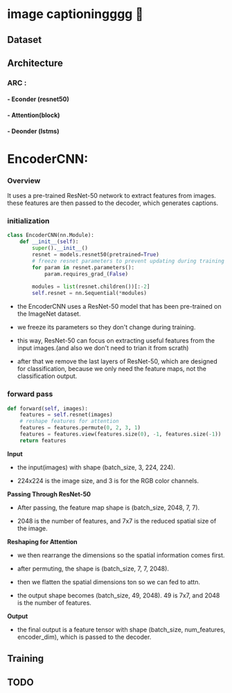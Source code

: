 # image captioningggg 🐳

## Dataset 

## Architecture

### ARC : 

#### - Econder (resnet50)

#### - Attention(block)

#### - Deonder (lstms)

# EncoderCNN: 

### Overview

It uses a pre-trained ResNet-50 network to extract features from images. these features are then passed to the decoder, which generates captions.

### initialization

```python
class EncoderCNN(nn.Module):
    def __init__(self):
        super().__init__()
        resnet = models.resnet50(pretrained=True)
        # freeze resnet parameters to prevent updating during training
        for param in resnet.parameters():
            param.requires_grad_(False)
        
        modules = list(resnet.children())[:-2]
        self.resnet = nn.Sequential(*modules)
```

- the EncoderCNN uses a ResNet-50 model that has been pre-trained on the ImageNet dataset.

- we freeze its parameters so they don't change during training. 

- this way, ResNet-50 can focus on extracting useful features from the input images.(and also we don't need to trian it from scrath)

- after that we remove the last layers of ResNet-50, which are designed for classification, because we only need the feature maps, not the classification output.

### forward pass 

```python 
def forward(self, images):
    features = self.resnet(images)                                   
    # reshape features for attention
    features = features.permute(0, 2, 3, 1)                          
    features = features.view(features.size(0), -1, features.size(-1)) 
    return features
```

**Input**

- the input(images) with shape (batch_size, 3, 224, 224). 

- 224x224 is the image size, and 3 is for the RGB color channels.

**Passing Through ResNet-50**

- After passing, the feature map shape is (batch_size, 2048, 7, 7). 

- 2048 is the number of features, and 7x7 is the reduced spatial size of the image.

**Reshaping for Attention** 

- we then rearrange the dimensions so the spatial information comes first. 

- after permuting, the shape is (batch_size, 7, 7, 2048).

- then we flatten the spatial dimensions ton so we can fed to attn.

- the output shape becomes (batch_size, 49, 2048). 49 is 7x7, and 2048 is the number of features.

**Output**

- the final output is a feature tensor with shape (batch_size, num_features, encoder_dim), which is passed to the decoder.


## Training 

## TODO 